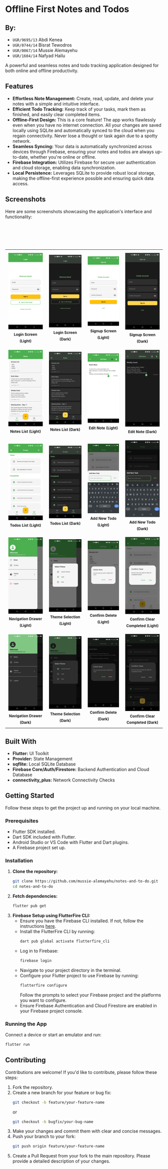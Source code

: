 # Offline First Notes and Todos

## By:
- ```UGR/9695/13``` Abdi Kenea
- ```UGR/0744/14``` Bisrat Tewodros
- ```UGR/0067/14``` Mussie Alemayehu
- ```UGR/1604/14``` Nafyad Hailu

A powerful and seamless notes and todo tracking application designed for both online and offline productivity.

## Features

* **Effortless Note Management:** Create, read, update, and delete your notes with a simple and intuitive interface.
* **Efficient Todo Tracking:** Keep track of your tasks, mark them as finished, and easily clear completed items.
* **Offline-First Design:** This is a core feature! The app works flawlessly even when you have no internet connection. All your changes are saved locally using SQLite and automatically synced to the cloud when you regain connectivity. Never lose a thought or task again due to a spotty network.
* **Seamless Syncing:** Your data is automatically synchronized across devices through Firebase, ensuring your notes and todos are always up-to-date, whether you're online or offline.
* **Firebase Integration:** Utilizes Firebase for secure user authentication and cloud storage, enabling data synchronization.
* **Local Persistence:** Leverages SQLite to provide robust local storage, making the offline-first experience possible and ensuring quick data access.

## Screenshots

Here are some screenshots showcasing the application's interface and functionality:
<table width=100%>
  <tr>
    <td align="center" style="padding: 10px;">
      <img src="working screenshots/login - light.png" alt="Login Screen (Light)" width="200"/>
      <br/><sub><b>Login Screen (Light)</b></sub>
    </td>
    <td align="center" style="padding: 10px;">
      <img src="working screenshots/login - dark.png" alt="Login Screen (Dark)" width="200"/>
      <br/><sub><b>Login Screen (Dark)</b></sub>
    </td>
    <td align="center" style="padding: 10px;">
      <img src="working screenshots/signup - light.png" alt="Signup Screen (Light)" width="200"/>
      <br/><sub><b>Signup Screen (Light)</b></sub>
    </td>
     <td align="center" style="padding: 10px;">
      <img src="working screenshots/signup - dark.png" alt="Signup Screen (Dark)" width="200"/>
      <br/><sub><b>Signup Screen (Dark)</b></sub>
    </td>
  </tr>
  <br>
  <tr>
    <td align="center" style="padding: 10px;">
      <img src="working screenshots/notes - light.png" alt="Notes List (Light)" width="200"/>
      <br/><sub><b>Notes List (Light)</b></sub>
    </td>
    <td align="center" style="padding: 10px;">
      <img src="working screenshots/notes - dark.png" alt="Notes List (Dark)" width="200"/>
      <br/><sub><b>Notes List (Dark)</b></sub>
    </td>
    <td align="center" style="padding: 10px;">
      <img src="working screenshots/edit note - light.png" alt="Edit Note (Light)" width="200"/>
      <br/><sub><b>Edit Note (Light)</b></sub>
    </td>
     <td align="center" style="padding: 10px;">
      <img src="working screenshots/edit note - dark.png" alt="Edit Note (Dark)" width="200"/>
      <br/><sub><b>Edit Note (Dark)</b></sub>
    </td>
  </tr>
  <br>
   <tr>
    <td align="center" style="padding: 10px;">
      <img src="working screenshots/todos - light.png" alt="Todos List (Light)" width="200"/>
      <br/><sub><b>Todos List (Light)</b></sub>
    </td>
    <td align="center" style="padding: 10px;">
      <img src="working screenshots/todos - dark.png" alt="Todos List (Dark)" width="200"/>
      <br/><sub><b>Todos List (Dark)</b></sub>
    </td>
    <td align="center" style="padding: 10px;">
      <img src="working screenshots/new todo - light.png" alt="Add New Todo (Light)" width="200"/>
      <br/><sub><b>Add New Todo (Light)</b></sub>
    </td>
     <td align="center" style="padding: 10px;">
      <img src="working screenshots/new todo - dark.png" alt="Add New Todo (Dark)" width="200"/>
      <br/><sub><b>Add New Todo (Dark)</b></sub>
    </td>
  </tr>
  <br>
  <tr>
    <td align="center" style="padding: 10px;">
      <img src="working screenshots/drawer - light.png" alt="Navigation Drawer (Light)" width="200"/>
      <br/><sub><b>Navigation Drawer (Light)</b></sub>
    </td>
     <td align="center" style="padding: 10px;">
      <img src="working screenshots/choose theme - light.png" alt="Theme Selection (Light)" width="200"/>
      <br/><sub><b>Theme Selection (Light)</b></sub>
    </td>
    <td align="center" style="padding: 10px;">
      <img src="working screenshots/confirm delete - light.png" alt="Confirm Delete (Light)" width="200"/>
      <br/><sub><b>Confirm Delete (Light)</b></sub>
    </td>
    <td align="center" style="padding: 10px;">
      <img src="working screenshots/confirm clear - light.png" alt="Confirm Clear Completed (Light)" width="200"/>
      <br/><sub><b>Confirm Clear Completed (Light)</b></sub>
    </td>
  </tr>
  <br>
  <tr>
    <td align="center" style="padding: 10px;">
      <img src="working screenshots/drawer - dark.png" alt="Navigation Drawer (Dark)" width="200"/>
      <br/><sub><b>Navigation Drawer (Dark)</b></sub>
    </td>
     <td align="center" style="padding: 10px;">
      <img src="working screenshots/choose theme - dark.png" alt="Theme Selection (Dark)" width="200"/>
      <br/><sub><b>Theme Selection (Dark)</b></sub>
    </td>
    <td align="center" style="padding: 10px;">
      <img src="working screenshots/confirm delete - dark.png" alt="Confirm Delete (Dark)" width="200"/>
      <br/><sub><b>Confirm Delete (Dark)</b></sub>
    </td>
    <td align="center" style="padding: 10px;">
      <img src="working screenshots/confirm clear - dark.png" alt="Confirm Clear Completed (Dark)" width="200"/>
      <br/><sub><b>Confirm Clear Completed (Dark)</b></sub>
    </td>
  </tr>
</table>

## Built With

* **Flutter:** UI Toolkit
* **Provider:** State Management
* **sqflite:** Local SQLite Database
* **Firebase Core/Auth/Firestore:** Backend Authentication and Cloud Database
* **connectivity\_plus:** Network Connectivity Checks

## Getting Started

Follow these steps to get the project up and running on your local machine.

### Prerequisites

* Flutter SDK installed.
* Dart SDK included with Flutter.
* Android Studio or VS Code with Flutter and Dart plugins.
* A Firebase project set up.

### Installation

1.  **Clone the repository:**
    ```bash
    git clone https://github.com/mussie-alemayehu/notes-and-to-do.git
    cd notes-and-to-do
    ```
2.  **Fetch dependencies:**
    ```bash
    flutter pub get
    ```
3.  **Firebase Setup using FlutterFire CLI:**
    * Ensure you have the Firebase CLI installed. If not, follow the instructions [here](https://firebase.google.com/docs/cli#install_the_firebase_cli).
    * Install the FlutterFire CLI by running:
        ```bash
        dart pub global activate flutterfire_cli
        ```
    * Log in to Firebase:
        ```bash
        firebase login
        ```
    * Navigate to your project directory in the terminal.
    * Configure your Flutter project to use Firebase by running:
        ```bash
        flutterfire configure
        ```
        Follow the prompts to select your Firebase project and the platforms you want to configure.
    * Ensure Firebase Authentication and Cloud Firestore are enabled in your Firebase project console.

### Running the App

Connect a device or start an emulator and run:

```bash
flutter run
```

## Contributing

Contributions are welcome! If you'd like to contribute, please follow these steps:

1.  Fork the repository.
2.  Create a new branch for your feature or bug fix:
    ```bash
    git checkout -b feature/your-feature-name
    ```
    or
    ```bash
    git checkout -b bugfix/your-bug-name
    ```
3.  Make your changes and commit them with clear and concise messages.
4.  Push your branch to your fork:
    ```bash
    git push origin feature/your-feature-name
    ```
5.  Create a Pull Request from your fork to the main repository. Please provide a detailed description of your changes.

